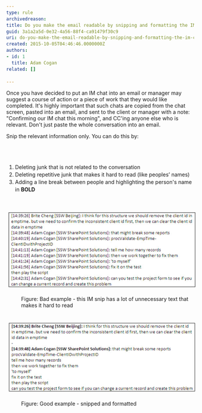 ```yaml
---
type: rule
archivedreason: 
title: Do you make the email readable by snipping and formatting the IM chat?
guid: 3a1a2a5d-0e32-4a56-88f4-ca91479f30c9
uri: do-you-make-the-email-readable-by-snipping-and-formatting-the-im-chat
created: 2015-10-05T04:46:46.0000000Z
authors:
- id: 1
  title: Adam Cogan
related: []

---
```



<p>Once you have decided to put an IM chat into an email or manager may suggest a course of action or a piece of work that they would like completed. It's highly important that such chats are copied from the chat screen, pasted into an email, and sent to the client or manager with a note: "Confirming our IM chat this morning", and CC'ing anyone else who is relevant. Don't just paste the whole conversation into an email.</p>Snip the relevant information only. You can do this by:<br><br>
<br><excerpt class='endintro'></excerpt><br>
<ol><li><span style="line-height:20px;">Deleting junk that is not related to the conversation</span><br></li><li><span style="line-height:20px;">Deleting repetitive junk that makes it hard to read (like peoples’ names)</span><br></li><li><span style="line-height:20px;">Adding a line break between people and highlighting the person's name in </span><strong style="line-height:20px;">BOLD</strong></li></ol><div><b><br></b></div><p class="ssw15-rteElement-GreyBox"><img src="Bad-Example-of-IM-snip.jpg" alt="Bad Example of an IM snip" style="margin:5px;" /><br></p><dd class="ssw15-rteElement-FigureBad">​​Figure: Bad example - this IM snip has a lot of unnecessary text that makes it hard to read</dd><p class="ssw15-rteElement-GreyBox">​​​<img src="Good-Example-of-IM-snip.jpg" alt="Good example of an IM snip" style="margin:5px;" /></p><dd class="ssw15-rteElement-FigureGood">​​​​​​​Figure: Good example - snipped and formatted</dd>


